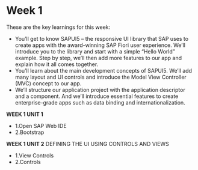 #  Week 1

These are the key learnings for this week:

 - You’ll get to know SAPUI5 – the responsive UI library that SAP uses to create apps with the award-winning SAP Fiori user experience. We’ll introduce you to the library and start with a simple “Hello World” example. Step by step, we’ll then add more features to our app and explain how it all comes together.
 - You’ll learn about the main development concepts of SAPUI5. We’ll add many layout and UI controls and introduce the Model View Controller (MVC) concept to our app.
 - We’ll structure our application project with the application descriptor and a component. And we’ll introduce essential features to create enterprise-grade apps such as data binding and internationalization.

 **WEEK 1 UNIT 1**
 - 1.Open SAP Web IDE
 - 2.Bootstrap

 **WEEK 1 UNIT 2**
 DEFINING THE UI USING CONTROLS AND VIEWS
 - 1.View Controls
 - 2.Controls
